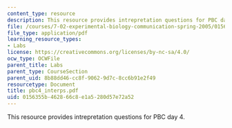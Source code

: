 ```yaml
---
content_type: resource
description: This resource provides intrepretation questions for PBC day 4.
file: /courses/7-02-experimental-biology-communication-spring-2005/0156355b462866c8e1a5280d57e72a52_pbc4_interps.pdf
file_type: application/pdf
learning_resource_types:
- Labs
license: https://creativecommons.org/licenses/by-nc-sa/4.0/
ocw_type: OCWFile
parent_title: Labs
parent_type: CourseSection
parent_uid: 8b88dd46-cc8f-9062-9d7c-8cc6b91e2f49
resourcetype: Document
title: pbc4_interps.pdf
uid: 0156355b-4628-66c8-e1a5-280d57e72a52
---
```

This resource provides intrepretation questions for PBC day 4.